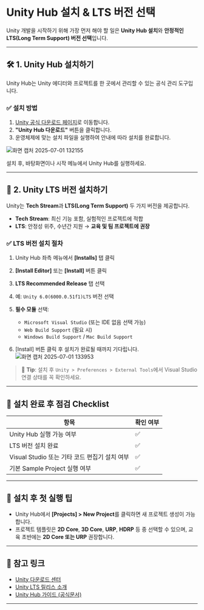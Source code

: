 # Unity Hub 설치 & LTS 버전 선택

Unity 개발을 시작하기 위해 가장 먼저 해야 할 일은 **Unity Hub 설치**와 **안정적인 LTS(Long Term Support) 버전 선택**입니다.

---

## 🛠️ 1. Unity Hub 설치하기

Unity Hub는 Unity 에디터와 프로젝트를 한 곳에서 관리할 수 있는 공식 관리 도구입니다.

### ✅ 설치 방법

1. [Unity 공식 다운로드 페이지](https://unity.com/download)로 이동합니다.
2. **"Unity Hub 다운로드"** 버튼을 클릭합니다.
3. 운영체제에 맞는 설치 파일을 실행하여 안내에 따라 설치를 완료합니다.

![화면 캡처 2025-07-01 132155](https://github.com/user-attachments/assets/eba44ee2-3ec5-46b9-9331-5d292374e8a5)

설치 후, 바탕화면이나 시작 메뉴에서 Unity Hub를 실행하세요.

---

## 🧩 2. Unity LTS 버전 설치하기

Unity는 **Tech Stream**과 **LTS(Long Term Support)** 두 가지 버전을 제공합니다.

- **Tech Stream**: 최신 기능 포함, 실험적인 프로젝트에 적합
- **LTS**: 안정성 위주, 수년간 지원 → **교육 및 팀 프로젝트에 권장**

### ✅ LTS 버전 설치 절차

1. Unity Hub 좌측 메뉴에서 **[Installs]** 탭 클릭
2. **[Install Editor]** 또는 **[Install]** 버튼 클릭
3. **LTS Recommended Release** 탭 선택
4. 예: `Unity 6.0(6000.0.51f1)LTS` 버전 선택
5. **필수 모듈** 선택:
   - `Microsoft Visual Studio` (또는 IDE 없음 선택 가능)
   - `Web Build Support` (필요 시)
   - `Windows Build Support` / `Mac Build Support`

6. [Install] 버튼 클릭 후 설치가 완료될 때까지 기다립니다.
![화면 캡처 2025-07-01 133953](https://github.com/user-attachments/assets/392c3c94-9476-426b-9c80-c99ef282b5bb)

> 📌 **Tip**: 설치 후 `Unity > Preferences > External Tools`에서 Visual Studio 연결 상태를 꼭 확인하세요.

---

## 🎯 설치 완료 후 점검 Checklist

| 항목 | 확인 여부 |
|------|-----------|
| Unity Hub 실행 가능 여부 | ✅ |
| LTS 버전 설치 완료 | ✅ |
| Visual Studio 또는 기타 코드 편집기 설치 여부 | ✅ |
| 기본 Sample Project 실행 여부 | ✅ |

---

## 🔧 설치 후 첫 실행 팁

- Unity Hub에서 **[Projects] > New Project**를 클릭하면 새 프로젝트 생성이 가능합니다.
- 프로젝트 템플릿은 **2D Core**, **3D Core**, **URP**, **HDRP** 등 중 선택할 수 있으며, 교육 초반에는 **2D Core 또는 URP** 권장합니다.

---

## 📎 참고 링크

- [Unity 다운로드 센터](https://unity.com/download)
- [Unity LTS 릴리스 소개](https://unity.com/releases/lts)
- [Unity Hub 가이드 (공식문서)](https://docs.unity3d.com/hub/manual/index.html)

---

